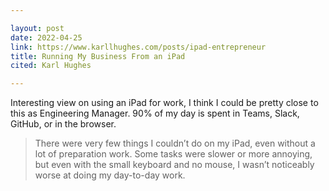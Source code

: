 ```yaml
---

layout: post
date: 2022-04-25
link: https://www.karllhughes.com/posts/ipad-entrepreneur
title: Running My Business From an iPad
cited: Karl Hughes

---
```


Interesting view on using an iPad for work, I think I could be pretty close to this as Engineering Manager.  90% of my day is spent in Teams, Slack, GitHub, or in the browser.

> There were very few things I couldn’t do on my iPad, even without a lot of preparation work. Some tasks were slower or more annoying, but even with the small keyboard and no mouse, I wasn’t noticeably worse at doing my day-to-day work.
